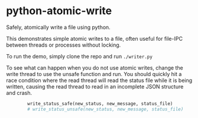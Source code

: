 # python-atomic-write
Safely, atomically write a file using python.

This demonstrates simple atomic writes to a file, often useful for file-IPC between threads or processes without locking.

To run the demo, simply clone the repo and run `./writer.py`

To see what can happen when you do not use atomic writes, change the write thread to use the unsafe function and run. You should quickly hit a race condition where the read thread will read the status file while it is being written, causing the read thread to read in an incomplete JSON structure and crash.
``` python
        write_status_safe(new_status, new_message, status_file)
        # write_status_unsafe(new_status, new_message, status_file)
```
